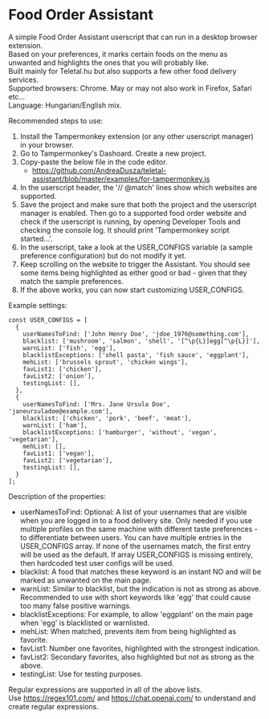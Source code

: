 # Food Order Assistant

A simple Food Order Assistant userscript that can run in a desktop browser extension.<br/>
Based on your preferences, it marks certain foods on the menu as unwanted and highlights the ones that you will probably like.<br/>
Built mainly for Teletal.hu but also supports a few other food delivery services.<br/>
Supported browsers: Chrome. May or may not also work in Firefox, Safari etc...<br/>
Language: Hungarian/English mix.

Recommended steps to use:

1. Install the Tampermonkey extension (or any other userscript manager) in your browser.
2. Go to Tampermonkey's Dashoard. Create a new project.
3. Copy-paste the below file in the code editor.
   * https://github.com/AndreaDusza/teletal-assistant/blob/master/examples/for-tampermonkey.js
3. In the userscript header, the '// @match' lines show which websites are supported.
4. Save the project and make sure that both the project and the userscript manager is enabled. Then go to a supported food order website and check if the userscript is running, by opening Developer Tools and checking the console log. It should print 'Tampermonkey script started...'.
5. In the userscript, take a look at the USER_CONFIGS variable (a sample preference configuration) but do not modify it yet. 
5. Keep scrolling on the website to trigger the Assistant. You should see some items being highlighted as either good or bad - given that they match the sample preferences.
6. If the above works, you can now start customizing USER_CONFIGS.

Example settings:
```
const USER_CONFIGS = [
  {
    userNamesToFind: ['John Henry Doe', 'jdoe_1976@something.com'],
    blacklist: ['mushroom', 'salmon', 'shell', '[^\p{L}]egg[^\p{L}]'],
    warnList: ['fish', 'egg'],
    blacklistExceptions: ['shell pasta', 'fish sauce', 'eggplant'],
    mehList: ['brussels sprout', 'chicken wings'],
    favList1: ['chicken'],
    favList2: ['onion'],
    testingList: [],
  },
  {
    userNamesToFind: ['Mrs. Jane Ursula Doe', 'janeursuladoe@example.com'],
    blacklist: ['chicken', 'pork', 'beef', 'meat'],
    warnList: ['ham'],
    blacklistExceptions: ['hamburger', 'without', 'vegan', 'vegetarian'],
    mehList: [],
    favList1: ['vegan'],
    favList2: ['vegetarian'],
    testingList: [],
  }
];
```

Description of the properties:
 * userNamesToFind: Optional: A list of your usernames that are visible when you are logged in to a food delivery site. Only needed if you use multiple profiles on the same machine with different taste preferences - to differentiate between users. You can have multiple entries in the USER_CONFIGS array. If none of the usernames match, the first entry will be used as the default. If array USER_CONFIGS is missing entirely, then hardcoded test user configs will be used. 
 * blacklist: A food that matches these keyword is an instant NO and will be marked as unwanted on the main page.
 * warnList: Similar to blacklist, but the indication is not as strong as above. Recommended to use with short keywords like 'egg' that could cause too many false positive warnings.
 * blacklistExceptions: For example, to allow 'eggplant' on the main page when 'egg' is blacklisted or warnlisted.
 * mehList: When matched, prevents item from being highlighted as favorite.
 * favList1: Number one favorites, highlighted with the strongest indication.
 * favList2: Secondary favorites, also highlighted but not as strong as the above.
 * testingList: Use for testing purposes.

Regular expressions are supported in all of the above lists.<br/>
Use https://regex101.com/ and https://chat.openai.com/ to understand and create regular expressions.
